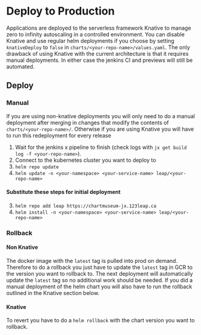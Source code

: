 
# Deploy to Production
Applications are deployed to the serverless framework Knative to manage zero to infinity autoscaling in a controlled environment.
You can disable Knative and use regular helm deployments if you choose by setting `knativeDeploy` to `false` in `charts/<your-repo-name>/values.yaml`.
The only drawback of using Knative with the current architecture is that it requires manual deployments. In either case the jenkins CI and previews will still be automated.

## Deploy
### Manual
If you are using non-knative deployments you will only need to do a manual deployment after merging in changes that modify the contents of `charts/<your-repo-name>/`. Otherwise if you are using Knative you will have to run this redeployment for every release
1. Wait for the jenkins x pipeline to finish (check logs with `jx get build log -f <your-repo-name>`).
2. Connect to the kubernetes cluster you want to deploy to
3. `helm repo update`
4. `helm update -n <your-namespace> <your-service-name> leap/<your-repo-name>`

#### Substitute these steps for initial deployment
3. `helm repo add leap https://chartmuseum-jx.123leap.ca`
4. `helm install -n <your-namespace> <your-service-name> leap/<your-repo-name>`

### Rollback
#### Non Knative
The docker image with the `latest` tag is pulled into prod on demand. Therefore to do a rollback you just have to update the `latest` tag in GCR to the version you want to rollback to. The next deployment will automatically update the `latest` tag so no additional work should be needed. If you did a manual deployment of the helm chart you will also have to run the rollback outlined in the Knative section below.
#### Knative
To revert you have to do a `helm rollback` with the chart version you want to rollback.

